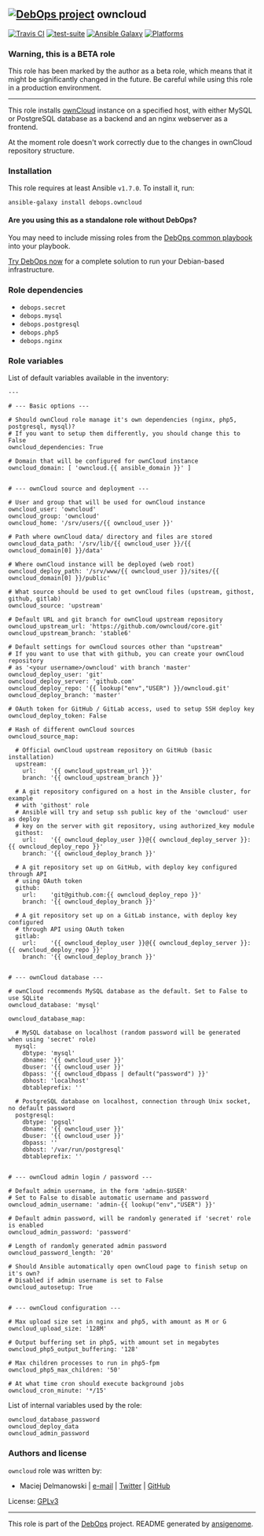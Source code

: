 
## [![DebOps project](http://debops.org/images/debops-small.png)](http://debops.org) owncloud



[![Travis CI](http://img.shields.io/travis/debops/ansible-owncloud.svg?style=flat)](http://travis-ci.org/debops/ansible-owncloud) [![test-suite](http://img.shields.io/badge/test--suite-ansible--owncloud-blue.svg?style=flat)](https://github.com/debops/test-suite/tree/master/ansible-owncloud/)  [![Ansible Galaxy](http://img.shields.io/badge/galaxy-debops.owncloud-660198.svg?style=flat)](https://galaxy.ansible.com/list#/roles/1584) [![Platforms](http://img.shields.io/badge/platforms-debian%20|%20ubuntu-lightgrey.svg?style=flat)](#)




### Warning, this is a BETA role

This role has been marked by the author as a beta role, which means that it
might be significantly changed in the future. Be careful while using this role
in a production environment.

***





This role installs [ownCloud](http://owncloud.org/) instance on a specified
host, with either MySQL or PostgreSQL database as a backend and an nginx
webserver as a frontend.

At the moment role doesn't work correctly due to the changes in ownCloud
repository structure.





### Installation

This role requires at least Ansible `v1.7.0`. To install it, run:

    ansible-galaxy install debops.owncloud

#### Are you using this as a standalone role without DebOps?

You may need to include missing roles from the [DebOps common
playbook](https://github.com/debops/debops-playbooks/blob/master/playbooks/common.yml)
into your playbook.

[Try DebOps now](https://github.com/debops/debops) for a complete solution to run your Debian-based infrastructure.





### Role dependencies

- `debops.secret`
- `debops.mysql`
- `debops.postgresql`
- `debops.php5`
- `debops.nginx`





### Role variables

List of default variables available in the inventory:

    ---
    
    # --- Basic options ---
    
    # Should ownCloud role manage it's own dependencies (nginx, php5, postgresql, mysql)?
    # If you want to setup them differently, you should change this to False
    owncloud_dependencies: True
    
    # Domain that will be configured for ownCloud instance
    owncloud_domain: [ 'owncloud.{{ ansible_domain }}' ]
    
    
    # --- ownCloud source and deployment ---
    
    # User and group that will be used for ownCloud instance
    owncloud_user: 'owncloud'
    owncloud_group: 'owncloud'
    owncloud_home: '/srv/users/{{ owncloud_user }}'
    
    # Path where ownCloud data/ directory and files are stored
    owncloud_data_path: '/srv/lib/{{ owncloud_user }}/{{ owncloud_domain[0] }}/data'
    
    # Where ownCloud instance will be deployed (web root)
    owncloud_deploy_path: '/srv/www/{{ owncloud_user }}/sites/{{ owncloud_domain[0] }}/public'
    
    # What source should be used to get ownCloud files (upstream, githost, github, gitlab)
    owncloud_source: 'upstream'
    
    # Default URL and git branch for ownCloud upstream repository
    owncloud_upstream_url: 'https://github.com/owncloud/core.git'
    owncloud_upstream_branch: 'stable6'
    
    # Default settings for ownCloud sources other than "upstream"
    # If you want to use that with github, you can create your ownCloud repository
    # as '<your username>/owncloud' with branch 'master'
    owncloud_deploy_user: 'git'
    owncloud_deploy_server: 'github.com'
    owncloud_deploy_repo: '{{ lookup("env","USER") }}/owncloud.git'
    owncloud_deploy_branch: 'master'
    
    # OAuth token for GitHub / GitLab access, used to setup SSH deploy key
    owncloud_deploy_token: False
    
    # Hash of different ownCloud sources
    owncloud_source_map:
    
      # Official ownCloud upstream repository on GitHub (basic installation)
      upstream:
        url:    '{{ owncloud_upstream_url }}'
        branch: '{{ owncloud_upstream_branch }}'
    
      # A git repository configured on a host in the Ansible cluster, for example
      # with 'githost' role
      # Ansible will try and setup ssh public key of the 'owncloud' user as deploy
      # key on the server with git repository, using authorized_key module
      githost:
        url:    '{{ owncloud_deploy_user }}@{{ owncloud_deploy_server }}:{{ owncloud_deploy_repo }}'
        branch: '{{ owncloud_deploy_branch }}'
    
      # A git repository set up on GitHub, with deploy key configured through API
      # using OAuth token
      github:
        url:    'git@github.com:{{ owncloud_deploy_repo }}'
        branch: '{{ owncloud_deploy_branch }}'
    
      # A git repository set up on a GitLab instance, with deploy key configured
      # through API using OAuth token
      gitlab:
        url:    '{{ owncloud_deploy_user }}@{{ owncloud_deploy_server }}:{{ owncloud_deploy_repo }}'
        branch: '{{ owncloud_deploy_branch }}'
    
    
    # --- ownCloud database ---
    
    # ownCloud recommends MySQL database as the default. Set to False to use SQLite
    owncloud_database: 'mysql'
    
    owncloud_database_map:
    
      # MySQL database on localhost (random password will be generated when using 'secret' role)
      mysql:
        dbtype: 'mysql'
        dbname: '{{ owncloud_user }}'
        dbuser: '{{ owncloud_user }}'
        dbpass: '{{ owncloud_dbpass | default("password") }}'
        dbhost: 'localhost'
        dbtableprefix: ''
    
      # PostgreSQL database on localhost, connection through Unix socket, no default password
      postgresql:
        dbtype: 'pgsql'
        dbname: '{{ owncloud_user }}'
        dbuser: '{{ owncloud_user }}'
        dbpass: ''
        dbhost: '/var/run/postgresql'
        dbtableprefix: ''
    
    
    # --- ownCloud admin login / password ---
    
    # Default admin username, in the form 'admin-$USER'
    # Set to False to disable automatic username and password
    owncloud_admin_username: 'admin-{{ lookup("env","USER") }}'
    
    # Default admin password, will be randomly generated if 'secret' role is enabled
    owncloud_admin_password: 'password'
    
    # Length of randomly generated admin password
    owncloud_password_length: '20'
    
    # Should Ansible automatically open ownCloud page to finish setup on it's own?
    # Disabled if admin username is set to False
    owncloud_autosetup: True
    
    
    # --- ownCloud configuration ---
    
    # Max upload size set in nginx and php5, with amount as M or G
    owncloud_upload_size: '128M'
    
    # Output buffering set in php5, with amount set in megabytes
    owncloud_php5_output_buffering: '128'
    
    # Max children processes to run in php5-fpm
    owncloud_php5_max_children: '50'
    
    # At what time cron should execute background jobs
    owncloud_cron_minute: '*/15'



List of internal variables used by the role:

    owncloud_database_password
    owncloud_deploy_data
    owncloud_admin_password






### Authors and license

`owncloud` role was written by:

- Maciej Delmanowski | [e-mail](mailto:drybjed@gmail.com) | [Twitter](https://twitter.com/drybjed) | [GitHub](https://github.com/drybjed)

License: [GPLv3](https://tldrlegal.com/license/gnu-general-public-license-v3-%28gpl-3%29)



***

This role is part of the [DebOps](http://debops.org/) project. README generated by [ansigenome](https://github.com/nickjj/ansigenome/).
